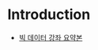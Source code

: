 # Introduction

* [빅 데이터 강좌 요약본](https://github.com/jinrang2/TJS_BigData/blob/master/SUMMARY.md)








